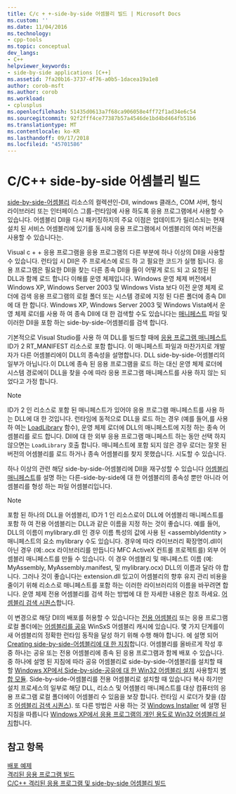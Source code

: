 ```yaml
---
title: C/c + +-side-by-side 어셈블리 빌드 | Microsoft Docs
ms.custom: ''
ms.date: 11/04/2016
ms.technology:
- cpp-tools
ms.topic: conceptual
dev_langs:
- C++
helpviewer_keywords:
- side-by-side applications [C++]
ms.assetid: 7fa20b16-3737-4f76-a0b5-1dacea19a1e8
author: corob-msft
ms.author: corob
ms.workload:
- cplusplus
ms.openlocfilehash: 51435d0613a7f68ca906058e4ff72f1ad34e6c54
ms.sourcegitcommit: 92f2fff4ce77387b57a4546de1bd4bd464fb51b6
ms.translationtype: MT
ms.contentlocale: ko-KR
ms.lasthandoff: 09/17/2018
ms.locfileid: "45701586"
---
```

# <a name="building-cc-side-by-side-assemblies"></a>C/C++ side-by-side 어셈블리 빌드

[side-by-side-어셈블리](/windows/desktop/SbsCs/about-side-by-side-assemblies-) 리소스의 컬렉션인-Dll, windows 클래스, COM 서버, 형식 라이브러리 또는 인터페이스 그룹-런타임에 사용 하도록 응용 프로그램에서 사용할 수 있습니다. 어셈블리 Dll을 다시 패키징하지의 주요 이점은 업데이트가 릴리스되는 현재 설치 된 서비스 어셈블리에 있기를 동시에 응용 프로그램에서 어셈블리의 여러 버전을 사용할 수 있습니다는.

Visual c + + 응용 프로그램을 응용 프로그램의 다른 부분에 하나 이상의 Dll을 사용할 수 있습니다. 런타임 시 Dll은 주 프로세스에 로드 하 고 필요한 코드가 실행 됩니다. 응용 프로그램은 필요한 Dll을 찾는 다른 종속 Dll을 들이 어떻게 로드 되 고 요청된 된 DLL과 함께 로드 합니다 이해를 운영 체제입니다. Windows 운영 체제 버전에서 Windows XP, Windows Server 2003 및 Windows Vista 보다 이전 운영 체제 로더에 검색 응용 프로그램의 로컬 폴더 또는 시스템 경로에 지정 된 다른 폴더에 종속 Dll에 대 한 합니다. Windows XP, Windows Server 2003 및 Windows Vista에서 운영 체제 로더를 사용 하 여 종속 Dll에 대 한 검색할 수도 있습니다는 [매니페스트](https://msdn.microsoft.com/library/windows/desktop/aa375365) 파일 및 이러한 Dll을 포함 하는 side-by-side-어셈블리를 검색 합니다.

기본적으로 Visual Studio를 사용 하 여 DLL를 빌드할 때에 [응용 프로그램 매니페스트](/windows/desktop/SbsCs/application-manifests) ID가 2 RT_MANIFEST 리소스로 포함 합니다. 이 매니페스트 파일과 마찬가지로 개발자가 다른 어셈블리에이 DLL의 종속성을 설명합니다. DLL side-by-side-어셈블리의 일부가 아닙니다.이 DLL에 종속 된 응용 프로그램을 로드 하는 대신 운영 체제 로더에 시스템 경로에이 DLL을 찾을 수에 따라 응용 프로그램 매니페스트를 사용 하지 않는 되었다고 가정 합니다.

> [!NOTE]
>  ID가 2 인 리소스로 포함 된 매니페스트가 있어야 응용 프로그램 매니페스트를 사용 하는 DLL에 대 한 것입니다. 런타임에 동적으로 DLL을 로드 하는 경우 (예를 들어,를 사용 하 여는 [LoadLibrary](https://msdn.microsoft.com/library/windows/desktop/ms684175) 함수), 운영 체제 로더에 DLL의 매니페스트에 지정 하는 종속 어셈블리를 로드 합니다. Dll에 대 한 외부 응용 프로그램 매니페스트 하는 동안 선택 하지 않으면는 `LoadLibrary` 호출 합니다. 매니페스트에 포함 되지 않은 경우 로더는 잘못 된 버전의 어셈블리를 로드 하거나 종속 어셈블리를 찾지 못했습니다. 시도할 수 있습니다.

하나 이상의 관련 해당 side-by-side-어셈블리에 Dll을 재구성할 수 있습니다 [어셈블리 매니페스트](/windows/desktop/SbsCs/assembly-manifests)를 설명 하는 다른-side-by-side에 대 한 어셈블리의 종속성 뿐만 아니라 어셈블리를 형성 하는 파일 어셈블리입니다.

> [!NOTE]
>  포함 된 하나의 DLL을 어셈블리, ID가 1 인 리소스로이 DLL에 어셈블리 매니페스트를 포함 하 여 전용 어셈블리는 DLL과 같은 이름을 지정 하는 것이 좋습니다. 예를 들어, DLL의 이름이 mylibrary.dll 인 경우 이름 특성의 값에 사용 된 \<assemblyIdentity > 매니페스트의 요소 mylibrary 수도 있습니다. 경우에 따라 라이브러리 확장명이.dll이 아닌 경우 (예:.ocx 라이브러리를 만듭니다 MFC ActiveX 컨트롤 프로젝트를) 외부 어셈블리 매니페스트를 만들 수 있습니다. 이 경우 어셈블리 및 매니페스트 이름 (예: MyAssembly, MyAssembly.manifest, 및 mylibrary.ocx) DLL의 이름과 달라 야 합니다. 그러나 것이 좋습니다는 extension.dll 있고이 어셈블리의 향후 유지 관리 비용을 줄이기 위해 리소스로 매니페스트를 포함 하는 이러한 라이브러리의 이름을 바꾸려면 합니다. 운영 체제 전용 어셈블리를 검색 하는 방법에 대 한 자세한 내용은 참조 하세요. [어셈블리 검색 시퀀스](/windows/desktop/SbsCs/assembly-searching-sequence)합니다.

이 변경으로 해당 Dll의 배포를 허용할 수 있습니다는 [전용 어셈블리](/windows/desktop/Msi/private-assemblies) 또는 응용 프로그램 로컬 폴더에는 [어셈블리를 공유](/windows/desktop/Msi/shared-assemblies) WinSxS 어셈블리 캐시에 있습니다. 몇 가지 단계를이 새 어셈블리의 정확한 런타임 동작을 달성 하기 위해 수행 해야 합니다. 에 설명 되어 [Creating side-by-side-어셈블리에 대 한 지침](/windows/desktop/SbsCs/guidelines-for-creating-side-by-side-assemblies)합니다. 어셈블리를 올바르게 작성 후 중 하나는 공유 또는 전용 어셈블리에 종속 된 응용 프로그램과 함께 배포 수 있습니다. 중 하나에 설명 된 지침에 따라 공유 어셈블리로 side-by-side-어셈블리를 설치할 때 할 [Windows XP에서 Side-by-side-공유에 대 한 Win32 어셈블리 설치](/windows/desktop/Msi/installing-win32-assemblies-for-side-by-side-sharing-on-windows-xp) 사용할지 [병합 모듈](https://msdn.microsoft.com/library/windows/desktop/aa369820). Side-by-side-어셈블리를 전용 어셈블리로 설치할 때 있습니다 복사 하기만 설치 프로세스의 일부로 해당 DLL, 리소스 및 어셈블리 매니페스트를 대상 컴퓨터의 응용 프로그램 로컬 폴더에이 어셈블리 수 있음을 보장 합니다. 런타임 시 로더가 찾을 (참조 [어셈블리 검색 시퀀스](/windows/desktop/SbsCs/assembly-searching-sequence)). 또 다른 방법은 사용 하는 것 [Windows Installer](/windows/desktop/Msi/windows-installer-portal) 에 설명 된 지침을 따릅니다 [Windows XP에서 응용 프로그램의 개인 용도로 Win32 어셈블리 설치](/windows/desktop/Msi/installing-win32-assemblies-for-the-private-use-of-an-application-on-windows-xp)합니다.

## <a name="see-also"></a>참고 항목

[배포 예제](../ide/deployment-examples.md)<br/>
[ 격리된 응용 프로그램 빌드](../build/building-c-cpp-isolated-applications.md)<br/>
[C/C++ 격리된 응용 프로그램 및 side-by-side 어셈블리 빌드](../build/building-c-cpp-isolated-applications-and-side-by-side-assemblies.md)